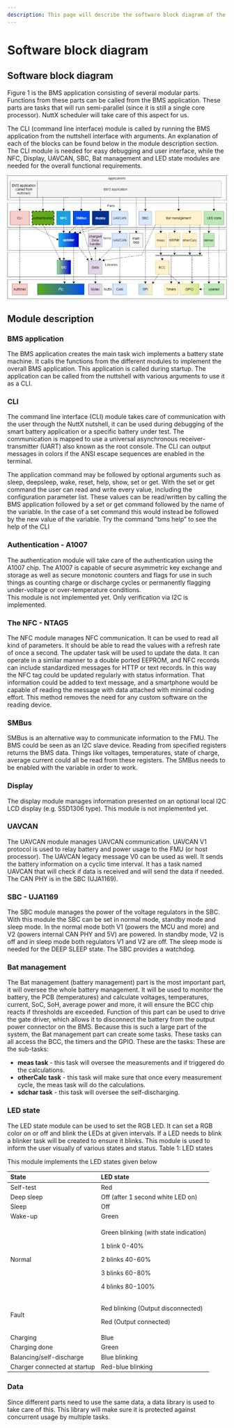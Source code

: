 ```yaml
---
description: This page will describe the software block diagram of the nuttx example
---
```


# Software block diagram

## Software block diagram

Figure 1 is the BMS application consisting of several modular parts. Functions from these parts can be called from the BMS application. These parts are tasks that will run semi-parallel \(since it is still a single core processor\). NuttX scheduler will take care of this aspect for us. 

The CLI \(command line interface\) module is called by running the BMS application from the nuttshell interface with arguments. An explanation of each of the blocks can be found below in the module description section. The CLI module is needed for easy debugging and user interface, while the NFC, Display, UAVCAN, SBC, Bat management and LED state modules are needed for the overall functional requirements.

![Figure 1: Software block diagram](../.gitbook/assets/bms-firmware-application-architecturev2.png)

## Module description

### **BMS application**

The BMS application creates the main task wich implements a battery state machine. It calls the functions from the different modules to implement the overall BMS application. This application is called during startup. The application can be called from the nuttshell with various arguments to use it as a CLI.

### **CLI**

The command line interface \(CLI\) module takes care of communication with the user through the NuttX nutshell, it can be used during debugging of the smart battery application or a specific battery under test. The communication is mapped to use a universal asynchronous receiver-transmitter \(UART\) also known as the root console. The CLI can output messages in colors if the ANSI escape sequences are enabled in the terminal.



The application command may be followed by optional arguments such as sleep, deepsleep, wake, reset, help, show, set or get. With the set or get command the user can read and write every value, including the configuration parameter list. These values can be read/written by calling the BMS application followed by a set or get command followed by the name of the variable. In the case of a set command this would instead be followed by the new value of the variable. Try the command “bms help” to see the help of the CLI

### **Authentication - A1007**

The authentication module will take care of the authentication using the A1007 chip. The A1007 is capable of secure asymmetric key exchange and storage as well as secure monotonic counters and flags for use in such things as counting charge or discharge cycles or permanently flagging under-voltage or over-temperature conditions.  
This module is not implemented yet. Only verification via I2C is implemented.

### **The NFC - NTAG5**

The NFC module manages NFC communication. It can be used to read all kind of parameters. It should be able to read the values with a refresh rate of once a second. The updater task will be used to update the data. It can operate in a similar manner to a double ported EEPROM, and NFC records can include standardized messages for HTTP or text records. In this way the NFC tag could be updated regularly with status information. That information could be added to text message, and a smartphone would be capable of reading the message with data attached with minimal coding effort. This method removes the need for any custom software on the reading device.

### SMBus 

SMBus is an alternative way to communicate information to the FMU. The BMS could be seen as an I2C slave device. Reading from specified registers returns the BMS data. Things like voltages, temperatures, state of charge, average current could all be read from these registers. The SMBus needs to be enabled with the variable in order to work.

### **Display**

The display module manages information presented on an optional local I2C LCD display \(e.g. SSD1306 type\). This module is not implemented yet.

### **UAVCAN**

The UAVCAN module manages UAVCAN communication. UAVCAN V1 protocol is used to relay battery and power usage to the FMU \(or host processor\). The UAVCAN legacy message V0 can be used as well. It sends the battery information on a cyclic time interval. It has a task named UAVCAN that will check if data is received and will send the data if needed. The CAN PHY is in the SBC \(UJA1169\). 

### SBC - UJA1169

The SBC module manages the power of the voltage regulators in the SBC. With this module the SBC can be set in normal mode, standby mode and sleep mode. In the normal mode both V1 \(powers the MCU and more\) and V2 \(powers internal CAN PHY and 5V\) are powered. In standby mode, V2 is off and in sleep mode both regulators V1 and V2 are off. The sleep mode is needed for the DEEP SLEEP state. The SBC provides a watchdog.

### **Bat management**

The Bat management \(battery management\) part is the most important part, it will oversee the whole battery management. It will be used to monitor the battery, the PCB \(temperatures\) and calculate voltages, temperatures, current, SoC, SoH, average power and more, it will ensure the BCC chip reacts if thresholds are exceeded. Function of this part can be used to drive the gate driver, which allows it to disconnect the battery from the output power connector on the BMS. Because this is such a large part of the system, the Bat management part can create some tasks. These tasks can all access the BCC, the timers and the GPIO. These are the tasks: These are the sub-tasks:

* **meas task** -  this task will oversee the measurements and if triggered do the calculations. 
* **otherCalc task** - this task will make sure that once every measurement cycle, the meas task will do the calculations.
* **sdchar task** - this task will oversee the self-discharging.

### **LED state**

The LED state module can be used to set the RGB LED. It can set a RGB color on or off and blink the LEDs at given intervals. If a LED needs to blink a blinker task will be created to ensure it blinks. This module is used to inform the user visually of various states and status. Table 1: LED states

This module implements the LED states given below

<table>
  <thead>
    <tr>
      <th style="text-align:left">State</th>
      <th style="text-align:left">LED state</th>
    </tr>
  </thead>
  <tbody>
    <tr>
      <td style="text-align:left">Self-test</td>
      <td style="text-align:left">Red</td>
    </tr>
    <tr>
      <td style="text-align:left">Deep sleep</td>
      <td style="text-align:left">Off (after 1 second white LED on)</td>
    </tr>
    <tr>
      <td style="text-align:left">Sleep</td>
      <td style="text-align:left">Off</td>
    </tr>
    <tr>
      <td style="text-align:left">Wake-up</td>
      <td style="text-align:left">Green</td>
    </tr>
    <tr>
      <td style="text-align:left">Normal</td>
      <td style="text-align:left">
        <p>Green blinking (with state indication)</p>
        <p>1 blink 0-40%</p>
        <p>2 blinks 40-60%</p>
        <p>3 blinks 60-80%</p>
        <p>4 blinks 80-100%</p>
      </td>
    </tr>
    <tr>
      <td style="text-align:left">Fault</td>
      <td style="text-align:left">
        <p>Red blinking (Output disconnected)
          <br />
        </p>
        <p>Red (Output connected)
          <br />
        </p>
      </td>
    </tr>
    <tr>
      <td style="text-align:left">Charging</td>
      <td style="text-align:left">Blue</td>
    </tr>
    <tr>
      <td style="text-align:left">Charging done</td>
      <td style="text-align:left">Green</td>
    </tr>
    <tr>
      <td style="text-align:left">Balancing/self-discharge</td>
      <td style="text-align:left">Blue blinking</td>
    </tr>
    <tr>
      <td style="text-align:left">Charger connected at startup</td>
      <td style="text-align:left">Red-blue blinking</td>
    </tr>
  </tbody>
</table>

### **Data**

Since different parts need to use the same data, a data library is used to take care of this. This library will make sure it is protected against concurrent usage by multiple tasks.

